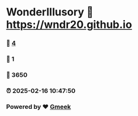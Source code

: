 # WonderIllusory :link: https://wndr20.github.io 
### :page_facing_up: [4](https://wndr20.github.io/tag.html) 
### :speech_balloon: 1 
### :hibiscus: 3650 
### :alarm_clock: 2025-02-16 10:47:50 
### Powered by :heart: [Gmeek](https://github.com/Meekdai/Gmeek)
